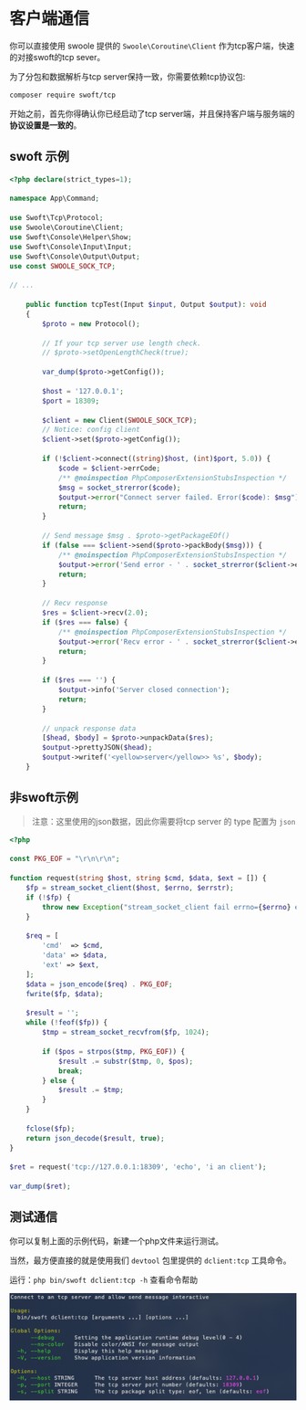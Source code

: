 # 客户端通信

你可以直接使用 swoole 提供的 `Swoole\Coroutine\Client` 作为tcp客户端，快速的对接swoft的tcp sever。

为了分包和数据解析与tcp server保持一致，你需要依赖tcp协议包:

```bash
composer require swoft/tcp
```

开始之前，首先你得确认你已经启动了tcp server端，并且保持客户端与服务端的 **协议设置是一致的**。

## swoft 示例

```php
<?php declare(strict_types=1);

namespace App\Command;

use Swoft\Tcp\Protocol;
use Swoole\Coroutine\Client;
use Swoft\Console\Helper\Show;
use Swoft\Console\Input\Input;
use Swoft\Console\Output\Output;
use const SWOOLE_SOCK_TCP;

// ...

    public function tcpTest(Input $input, Output $output): void
    {
        $proto = new Protocol();

        // If your tcp server use length check.
        // $proto->setOpenLengthCheck(true);

        var_dump($proto->getConfig());
        
        $host = '127.0.0.1';
        $port = 18309;
        
        $client = new Client(SWOOLE_SOCK_TCP);
        // Notice: config client
        $client->set($proto->getConfig());

        if (!$client->connect((string)$host, (int)$port, 5.0)) {
            $code = $client->errCode;
            /** @noinspection PhpComposerExtensionStubsInspection */
            $msg = socket_strerror($code);
            $output->error("Connect server failed. Error($code): $msg");
            return;
        }

        // Send message $msg . $proto->getPackageEOf()
        if (false === $client->send($proto->packBody($msg))) {
            /** @noinspection PhpComposerExtensionStubsInspection */
            $output->error('Send error - ' . socket_strerror($client->errCode));
            return;
        }

        // Recv response
        $res = $client->recv(2.0);
        if ($res === false) {
            /** @noinspection PhpComposerExtensionStubsInspection */
            $output->error('Recv error - ' . socket_strerror($client->errCode));
            return;
        }

        if ($res === '') {
            $output->info('Server closed connection');
            return;
        }

        // unpack response data
        [$head, $body] = $proto->unpackData($res);
        $output->prettyJSON($head);
        $output->writef('<yellow>server</yellow>> %s', $body);
    }
```

## 非swoft示例

> 注意：这里使用的json数据，因此你需要将tcp server 的 type 配置为 `json`

```php
<?php

const PKG_EOF = "\r\n\r\n";

function request(string $host, string $cmd, $data, $ext = []) {
    $fp = stream_socket_client($host, $errno, $errstr);
    if (!$fp) {
        throw new Exception("stream_socket_client fail errno={$errno} errstr={$errstr}");
    }

    $req = [
        'cmd'  => $cmd,
        'data' => $data,
        'ext' => $ext,
    ];
    $data = json_encode($req) . PKG_EOF;
    fwrite($fp, $data);

    $result = '';
    while (!feof($fp)) {
        $tmp = stream_socket_recvfrom($fp, 1024);

        if ($pos = strpos($tmp, PKG_EOF)) {
            $result .= substr($tmp, 0, $pos);
            break;
        } else {
            $result .= $tmp;
        }
    }

    fclose($fp);
    return json_decode($result, true);
}

$ret = request('tcp://127.0.0.1:18309', 'echo', 'i an client');

var_dump($ret);
```

## 测试通信

你可以复制上面的示例代码，新建一个php文件来运行测试。

当然，最方便直接的就是使用我们 `devtool` 包里提供的 `dclient:tcp` 工具命令。

运行：`php bin/swoft dclient:tcp -h` 查看命令帮助

![](https://raw.githubusercontent.com/swoft-cloud/swoft-doc/2.x/zh-CN/image/tcp-server/devtool-tcp-test.png)

